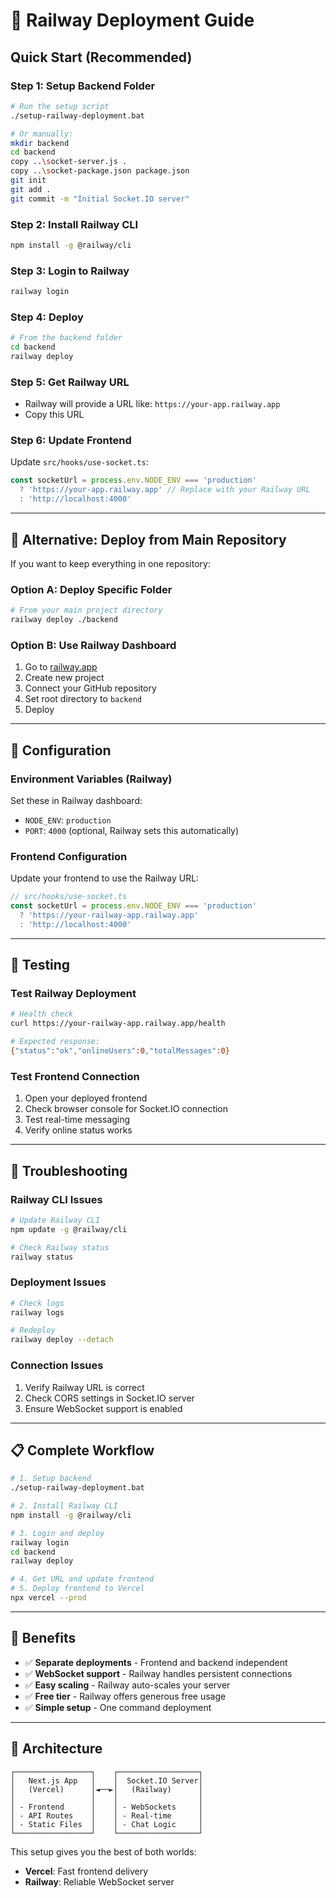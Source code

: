 # 🚀 Railway Deployment Guide

## Quick Start (Recommended)

### **Step 1: Setup Backend Folder**
```bash
# Run the setup script
./setup-railway-deployment.bat

# Or manually:
mkdir backend
cd backend
copy ..\socket-server.js .
copy ..\socket-package.json package.json
git init
git add .
git commit -m "Initial Socket.IO server"
```

### **Step 2: Install Railway CLI**
```bash
npm install -g @railway/cli
```

### **Step 3: Login to Railway**
```bash
railway login
```

### **Step 4: Deploy**
```bash
# From the backend folder
cd backend
railway deploy
```

### **Step 5: Get Railway URL**
- Railway will provide a URL like: `https://your-app.railway.app`
- Copy this URL

### **Step 6: Update Frontend**
Update `src/hooks/use-socket.ts`:
```typescript
const socketUrl = process.env.NODE_ENV === 'production' 
  ? 'https://your-app.railway.app' // Replace with your Railway URL
  : 'http://localhost:4000'
```

---

## 🎯 Alternative: Deploy from Main Repository

If you want to keep everything in one repository:

### **Option A: Deploy Specific Folder**
```bash
# From your main project directory
railway deploy ./backend
```

### **Option B: Use Railway Dashboard**
1. Go to [railway.app](https://railway.app)
2. Create new project
3. Connect your GitHub repository
4. Set root directory to `backend`
5. Deploy

---

## 🔧 Configuration

### **Environment Variables (Railway)**
Set these in Railway dashboard:
- `NODE_ENV`: `production`
- `PORT`: `4000` (optional, Railway sets this automatically)

### **Frontend Configuration**
Update your frontend to use the Railway URL:
```typescript
// src/hooks/use-socket.ts
const socketUrl = process.env.NODE_ENV === 'production' 
  ? 'https://your-railway-app.railway.app'
  : 'http://localhost:4000'
```

---

## 🧪 Testing

### **Test Railway Deployment**
```bash
# Health check
curl https://your-railway-app.railway.app/health

# Expected response:
{"status":"ok","onlineUsers":0,"totalMessages":0}
```

### **Test Frontend Connection**
1. Open your deployed frontend
2. Check browser console for Socket.IO connection
3. Test real-time messaging
4. Verify online status works

---

## 🚨 Troubleshooting

### **Railway CLI Issues**
```bash
# Update Railway CLI
npm update -g @railway/cli

# Check Railway status
railway status
```

### **Deployment Issues**
```bash
# Check logs
railway logs

# Redeploy
railway deploy --detach
```

### **Connection Issues**
1. Verify Railway URL is correct
2. Check CORS settings in Socket.IO server
3. Ensure WebSocket support is enabled

---

## 📋 Complete Workflow

```bash
# 1. Setup backend
./setup-railway-deployment.bat

# 2. Install Railway CLI
npm install -g @railway/cli

# 3. Login and deploy
railway login
cd backend
railway deploy

# 4. Get URL and update frontend
# 5. Deploy frontend to Vercel
npx vercel --prod
```

---

## 🎉 Benefits

- ✅ **Separate deployments** - Frontend and backend independent
- ✅ **WebSocket support** - Railway handles persistent connections
- ✅ **Easy scaling** - Railway auto-scales your server
- ✅ **Free tier** - Railway offers generous free usage
- ✅ **Simple setup** - One command deployment

---

## 🔗 Architecture

```
┌─────────────────┐    ┌──────────────────┐
│   Next.js App   │    │  Socket.IO Server│
│   (Vercel)      │◄──►│   (Railway)      │
│                 │    │                  │
│ - Frontend      │    │ - WebSockets     │
│ - API Routes    │    │ - Real-time      │
│ - Static Files  │    │ - Chat Logic     │
└─────────────────┘    └──────────────────┘
```

This setup gives you the best of both worlds:
- **Vercel**: Fast frontend delivery
- **Railway**: Reliable WebSocket server

